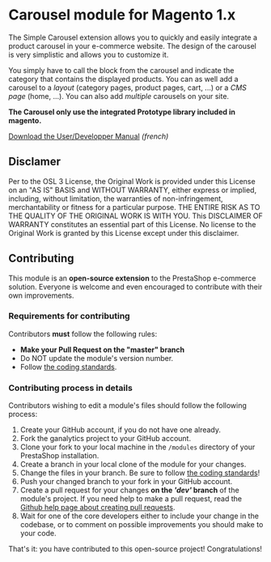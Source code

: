 # Carousel module for Magento 1.x

The Simple Carousel extension allows you to quickly and easily integrate a product carousel in your e-commerce website.
The design of the carousel is very simplistic and allows you to customize it.

You simply have to call the block from the carousel and indicate the category that contains the displayed products.
You can as well add a carousel to a *layout* (category pages, product pages, cart, ...) or a *CMS page* (home, ...).
You can also add *multiple* carousels on your site.

**The Carousel only use the integrated Prototype library included in magento.**

[Download the User/Developper Manual][3] *(french)*

## Disclamer

Per to the OSL 3 License, the Original Work is provided under this License on an "AS IS" BASIS and WITHOUT WARRANTY, either express or implied, including, without limitation, the warranties of non-infringement, merchantability or fitness for a particular purpose. THE ENTIRE RISK AS TO THE QUALITY OF THE ORIGINAL WORK IS WITH YOU. This DISCLAIMER OF WARRANTY constitutes an essential part of this License. No license to the Original Work is granted by this License except under this disclaimer.

## Contributing

This module is an **open-source extension** to the PrestaShop e-commerce solution. Everyone is welcome and even encouraged to contribute with their own improvements.

### Requirements for contributing

Contributors **must** follow the following rules:

* **Make your Pull Request on the "master" branch**
* Do NOT update the module's version number.
* Follow [the coding standards][1].

### Contributing process in details

Contributors wishing to edit a module's files should follow the following process:

1. Create your GitHub account, if you do not have one already.
2. Fork the ganalytics project to your GitHub account.
3. Clone your fork to your local machine in the ```/modules``` directory of your PrestaShop installation.
4. Create a branch in your local clone of the module for your changes.
5. Change the files in your branch. Be sure to follow [the coding standards][1]!
6. Push your changed branch to your fork in your GitHub account.
7. Create a pull request for your changes **on the _'dev'_ branch** of the module's project. If you need help to make a pull request, read the [Github help page about creating pull requests][2].
8. Wait for one of the core developers either to include your change in the codebase, or to comment on possible improvements you should make to your code.

That's it: you have contributed to this open-source project! Congratulations!

[1]: http://devdocs.magento.com/guides/v2.0/coding-standards/code-standard-php.html
[2]: https://help.github.com/articles/using-pull-requests
[3]: http://shop.quadra-informatique.fr/?controller=attachment&id_attachment=5
